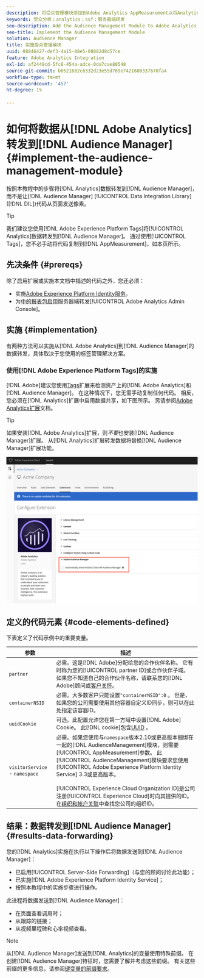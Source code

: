 ```yaml
---
description: 将受众管理模块添加到Adobe Analytics AppMeasurement以将Analytics数据转发到Audience Manager，而不是让Audience Manager Data Integration Library (DIL)代码从页面发送一个像素。
keywords: 受众分析；analytics；ssf；服务器端转发
seo-description: Add the Audience Management Module to Adobe Analytics AppMeasurement to forward Analytics data to Audience Manager instead of having the Audience Manager Data Integration Library (DIL) code send a pixel from the page.
seo-title: Implement the Audience Management Module
solution: Audience Manager
title: 实施受众管理模块
uuid: 08846427-def3-4a15-88e5-08882d8d57ce
feature: Adobe Analytics Integration
exl-id: af2449cd-5fc8-454a-adce-0da7cae80548
source-git-commit: b0521682c6332d23e55d769e7421680337670fa4
workflow-type: tm+mt
source-wordcount: '457'
ht-degree: 1%

---
```


# 如何将数据从[!DNL Adobe Analytics]转发到[!DNL Audience Manager] {#implement-the-audience-management-module}

按照本教程中的步骤将[!DNL Analytics]数据转发到[!DNL Audience Manager]，而不是让[!DNL Audience Manager] [!UICONTROL Data Integration Library] ([!DNL DIL])代码从页面发送像素。

>[!TIP]
>
>我们建议您使用[!DNL Adobe Experience Platform Tags]将[!UICONTROL Analytics]数据转发到[!DNL Audience Manager]。 通过使用[!UICONTROL Tags]，您不必手动将代码复制到[!DNL AppMeasurement]，如本页所示。

## 先决条件 {#prereqs}

除了启用扩展或实施本文档中描述的代码之外，您还必须：

* 实施[Adobe Experience Platform Identity服务](https://experienceleague.adobe.com/docs/id-service/using/home.html)。
* 为[中的报表包启用](https://experienceleague.adobe.com/docs/analytics/admin/admin-tools/server-side-forwarding/ssf.html)服务器端转发[!UICONTROL Adobe Analytics Admin Console]。

## 实施 {#implementation}

有两种方法可以实施从[!DNL Adobe Analytics]到[!DNL Audience Manager]的数据转发，具体取决于您使用的标签管理解决方案。

### 使用[!DNL Adobe Experience Platform Tags]的实施

[!DNL Adobe]建议您使用[Tags](https://experienceleague.adobe.com/docs/experience-platform/tags/home.html?lang=en)扩展来检测资产上的[!DNL Adobe Analytics]和[!DNL Audience Manager]。 在这种情况下，您无需手动复制任何代码。 相反，您必须在[!DNL Analytics]扩展中启用数据共享，如下图所示。 另请参阅[Adobe Analytics扩展](https://experienceleague.adobe.com/docs/experience-platform/tags/extensions/adobe/analytics/overview.html#adobe-audience-manager)文档。

>[!TIP]
>
>如果安装[!DNL Adobe Analytics]扩展，则&#x200B;*不要*&#x200B;也安装[!DNL Audience Manager]扩展。 从[!DNL Analytics]扩展转发数据将替换[!DNL Audience Manager]扩展功能。

![如何启用从Adobe Analytics扩展到Audience Manager的数据共享](/help/using/integration/assets/analytics-to-aam.png)

## 定义的代码元素 {#code-elements-defined}

下表定义了代码示例中的重要变量。

| 参数 | 描述 |
|--- |--- |
| `partner` | 必需。这是[!DNL Adobe]分配给您的合作伙伴名称。 它有时称为您的[!UICONTROL partner ID]或合作伙伴子域。  如果您不知道自己的合作伙伴名称，请联系您的[!DNL Adobe]顾问或[客户关怀](https://helpx.adobe.com/cn/marketing-cloud/contact-support.html)。 |
| `containerNSID` | 必需。大多数客户只能设置`"containerNSID":0` 。 但是，如果您的公司需要使用其他容器自定义ID同步，则可以在此处指定该容器ID。 |
| `uuidCookie` | 可选。此配置允许您在第一方域中设置[!DNL Adobe] Cookie。 此[!DNL cookie]包含[UUID](../../reference/ids-in-aam.md) 。 |
| `visitorService` - `namespace` | 必需。如果您使用与`namespace`版本2.10或更高版本捆绑在一起的[!DNL AudienceManagement]模块，则需要[!UICONTROL AppMeasurement]参数。 此[!UICONTROL AudienceManagement]模块要求您使用[!UICONTROL Adobe Experience Platform Identity Service] 3.3或更高版本。 <br><br> [!UICONTROL Experience Cloud Organization ID]是公司注册[!UICONTROL Experience Cloud]时向其提供的ID。 在[组织和帐户关联](https://experienceleague.adobe.com/docs/core-services/interface/manage-users-and-products/organizations.html)中查找您公司的组织ID。 |

## 结果：数据转发到[!DNL Audience Manager] {#results-data-forwarding}

您的[!DNL Analytics]实施在执行以下操作后将数据发送到[!DNL Audience Manager]：

* 已启用[!UICONTROL Server-Side Forwarding]（与您的顾问讨论此功能）；
* 已实施[!DNL Adobe Experience Platform Identity Service]；
* 按照本教程中的实施步骤进行操作。

此进程将数据发送到[!DNL Audience Manager]：

* 在页面查看调用时；
* 从跟踪的链接；
* 从视频里程碑和心率视频查看。

>[!NOTE]
>
>从[!DNL Audience Manager]发送到[!DNL Analytics]的变量使用特殊前缀。 在创建[!DNL Audience Manager]特征时，您需要了解并考虑这些前缀。 有关这些前缀的更多信息，请参阅[键变量的前缀要求](../../features/traits/trait-variable-prefixes.md)。
